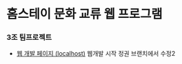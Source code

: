 # 홈스테이 문화 교류 웹 프로그램

### 3조 팀프로젝트

* [웹 개발 페이지 (localhost)](https://localhost:3333/)
웹개발 시작
정권 브랜치에서 수정2